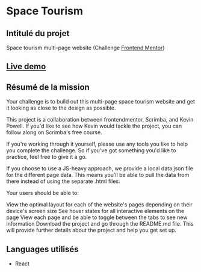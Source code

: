 # Space Tourism

## Intitulé du projet
Space tourism multi-page website (Challenge [Frontend Mentor](https://www.frontendmentor.io/challenges/space-tourism-multipage-website-gRWj1URZ3))

## [Live demo](https://timjn-space-tourism.netlify.app/)

## Résumé de la mission 

Your challenge is to build out this multi-page space tourism website and get it looking as close to the design as possible.

This project is a collaboration between frontendmentor, Scrimba, and Kevin Powell. If you'd like to see how Kevin would tackle the project, you can follow along on Scrimba's free course.

If you're working through it yourself, please use any tools you like to help you complete the challenge. So if you've got something you'd like to practice, feel free to give it a go.

If you choose to use a JS-heavy approach, we provide a local data.json file for the different page data. This means you'll be able to pull the data from there instead of using the separate .html files.

Your users should be able to:

View the optimal layout for each of the website's pages depending on their device's screen size
See hover states for all interactive elements on the page
View each page and be able to toggle between the tabs to see new information
Download the project and go through the README.md file. This will provide further details about the project and help you get set up.

## Languages utilisés 
 - React 
 
